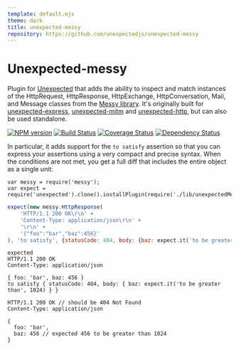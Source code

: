 ```yaml
---
template: default.ejs
theme: dark
title: unexpected-messy
repository: https://github.com/unexpectedjs/unexpected-messy
---
```


# Unexpected-messy

Plugin for [Unexpected](https://github.com/unexpectedjs/unexpected) that adds the ability to inspect and match instances of the HttpRequest, HttpResponse, HttpExchange, HttpConversation, Mail, and Message classes from the [Messy library](https://github.com/papandreou/messy). It's originally built for [unexpected-express](https://github.com/unexpectedjs/unexpected-express), [unexpected-mitm](https://github.com/unexpectedjs/unexpected-mitm) and [unexpected-http](https://github.com/unexpectedjs/unexpected-http), but can also be used standalone.

[![NPM version](https://badge.fury.io/js/unexpected-messy.svg)](http://badge.fury.io/js/unexpected-messy)
[![Build Status](https://travis-ci.org/unexpectedjs/unexpected-messy.svg?branch=master)](https://travis-ci.org/unexpectedjs/unexpected-messy)
[![Coverage Status](https://coveralls.io/repos/unexpectedjs/unexpected-messy/badge.svg)](https://coveralls.io/r/unexpectedjs/unexpected-messy)
[![Dependency Status](https://david-dm.org/unexpectedjs/unexpected-messy.svg)](https://david-dm.org/unexpectedjs/unexpected-express)

In particular, it adds support for the `to satisfy` assertion so that you can express your assertions using a very compact and precise syntax. When the conditions are not met, you get a full diff that includes the entire object as a single unit:

```js#evaluate:false
var messy = require('messy');
var expect = require('unexpected').clone().installPlugin(require('./lib/unexpectedMessy'));
```
```js
expect(new messy.HttpResponse(
    'HTTP/1.1 200 OK\r\n' +
    'Content-Type: application/json\r\n' +
    '\r\n' +
    '{"foo":"bar","baz":456}'
), 'to satisfy', {statusCode: 404, body: {baz: expect.it('to be greater than', 1024)}});
```

```output
expected
HTTP/1.1 200 OK
Content-Type: application/json

{ foo: 'bar', baz: 456 }
to satisfy { statusCode: 404, body: { baz: expect.it('to be greater than', 1024) } }

HTTP/1.1 200 OK // should be 404 Not Found
Content-Type: application/json

{
  foo: 'bar',
  baz: 456 // expected 456 to be greater than 1024
}
```
